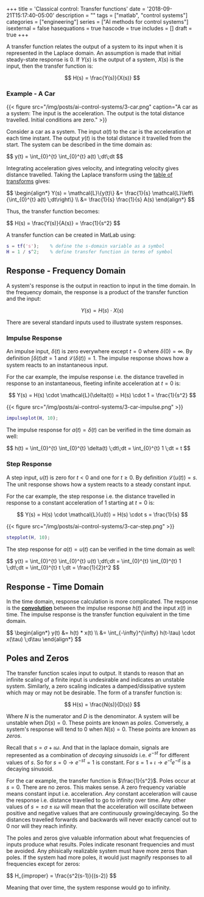+++
title = 'Classical control: Transfer functions'
date = '2018-09-21T15:17:40-05:00'
description = ""
tags = ["matlab", "control systems"]
categories = ["engineering"]
series = ["AI methods for control systems"]
isexternal = false
hasequations = true
hascode = true
includes = []
draft = true
+++

A transfer function relates the output of a system to its input when it is represented in the Laplace domain. An assumption is made that initial steady-state response is 0. If $Y(s)$ is the output of a system, $X(s)$ is the input, then the transfer function is:

$$
H(s) = \frac{Y(s)}{X(s)}
$$

### Example - A Car

{{< figure src="/img/posts/ai-control-systems/3-car.png" caption="A car as a system: The input is the acceleration. The output is the total distance travelled. Initial conditions are zero." >}}

Consider a car as a system. The input $a(t)$ to the car is the acceleration at each time instant. The output $y(t)$ is the total distance it travelled from the start. The system can be described in the time domain as:

<div>$$
y(t) = \int_{0}^{t} \int_{0}^{t} a(t) \;dt\;dt
$$</div>

Integrating acceleration gives velocity, and integrating velocity gives distance travelled. Taking the Laplace transform using the [table of transforms][1] gives:

<div>$$
\begin{align*}
Y(s) = \mathcal{L}\{y(t)\} &= \frac{1}{s} \mathcal{L}\left\{\int_{0}^{t} a(t) \;dt\right\} \\
                             &= \frac{1}{s} \frac{1}{s} A(s)
\end{align*}
$$</div>

Thus, the transfer function becomes:

<div>$$
H(s) = \frac{Y(s)}{A(s)} = \frac{1}{s^2}
$$</div>

A transfer function can be created in MatLab using:

```matlab
s = tf('s');    % define the s-domain variable as a symbol
H = 1 / s^2;    % define transfer function in terms of symbol
```

## Response - Frequency Domain

A system's response is the output in reaction to input in the time domain. In the frequency domain, the response is a product of the transfer function and the input:

$$
Y(s) = H(s) \cdot X(s)
$$

There are several standard inputs used to illustrate system responses.

### Impulse Response

An impulse input, $\delta(t)$ is zero everywhere except $t=0$ where $\delta(0)=\infty$. By definition $\int{\delta(t)dt} = 1$ and $\mathcal{L}(\delta(t)) = 1$. The impulse response shows how a system reacts to an instantaneous input.

For the car example, the impulse response i.e. the distance travelled in response to an instantaneous, fleeting infinite acceleration at $t=0$ is:

$$
Y(s) = H(s) \cdot \mathcal{L}(\delta(t)) = H(s) \cdot 1 = \frac{1}{s^2}
$$

{{< figure src="/img/posts/ai-control-systems/3-car-impulse.png" >}}

```matlab
impulseplot(H, 10);
```
The impulse response for $a(t) = \delta(t)$ can be verified in the time domain as well:

<div>$$
h(t) = \int_{0}^{t} \int_{0}^{t} \delta(t) \;dt\;dt = \int_{0}^{t} 1 \;dt = t
$$</div>

### Step Response

A step input, $u(t)$ is zero for $t < 0$ and one for $t \ge 0$. By definition $\mathcal{L}(u(t)) = s$. The unit response shows how a system reacts to a steady constant input.

For the car example, the step response i.e. the distance travelled in response to a constant acceleration of $1$ starting at $t=0$ is:

$$
Y(s) = H(s) \cdot \mathcal{L}(u(t)) = H(s) \cdot s = \frac{1}{s}
$$

{{< figure src="/img/posts/ai-control-systems/3-car-step.png" >}}

```matlab
stepplot(H, 10);
```

The step response for $a(t) = u(t)$ can be verified in the time domain as well:

<div>$$
y(t) = \int_{0}^{t} \int_{0}^{t} u(t) \;dt\;dt = \int_{0}^{t} \int_{0}^{t} 1 \;dt\;dt = \int_{0}^{t} t \;dt = \frac{1}{2}t^2
$$</div>

## Response - Time Domain

In the time domain, response calculation is more complicated. The response is the [**convolution**][2] between the impulse response $h(t)$ and the input $x(t)$ in time. The impulse response is the transfer function equivalent in the time domain.

<div>$$
\begin{align*}
y(t) &= h(t) * x(t) \\
     &= \int_{-\infty}^{\infty} h(t-\tau) \cdot x(\tau) \;d\tau
\end{align*}
$$</div>

## Poles and Zeros

The transfer function scales input to output. It stands to reason that an infinite scaling of a finite input is undesirable and indicates an unstable system. Similarly, a zero scaling indicates a damped/dissipative system which may or may not be desirable. The form of a transfer function is:

$$
H(s) = \frac{N(s)}{D(s)}
$$

Where $N$ is the numerator and $D$ is the denominator. A system will be unstable when $D(s) = 0$. These points are known as *poles*. Conversely, a system's response will tend to $0$ when $N(s) = 0$. These points are known as *zeros*.

Recall that $s = \sigma + \iota \omega$. And that in the laplace domain, signals are represented as a combination of *decaying sinusoids* i.e. $e^{-st}$ for different values of $s$. So for $s=0 \rightarrow e^{-st} = 1$ is constant. For $s=1 + \iota \rightarrow e^{-t}e^{-\iota t}$ is a decaying sinusoid.

For the car example, the transfer function is $\frac{1}{s^2}$. Poles occur at $s=0$. There are no zeros. This makes sense. A zero frequency variable means constant input i.e. acceleration. *Any* constant acceleration will cause the response i.e. distance travelled to go to infinity over time. Any other values of $s = \pm \sigma \pm \iota \omega$ will mean that the acceleration will oscillate between positive and negative values that are continuously growing/decaying. So the distances travelled forwards and backwards will never exactly cancel out to $0$ nor will they reach infinity.

The poles and zeros give valuable information about what frequencies of inputs produce what results. Poles indicate resonant frequencies and must be avoided. Any phisically realizable system must have more zeros than poles. If the system had more poles, it would just magnify responses to all frequencies except for zeros:

<div>$$
H_{improper} = \frac{s^2(s-1)}{(s-2)}
$$</div>

Meaning that over time, the system response would go to infinity.

[1]: https://www.intmath.com/laplace-transformation/table-laplace-transforms.php
[2]: https://en.wikipedia.org/wiki/Convolution